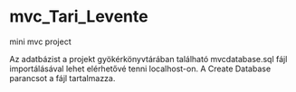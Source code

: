 # mvc_Tari_Levente
mini mvc project

Az adatbázist a projekt gyökérkönyvtárában található mvcdatabase.sql fájl importálásával lehet elérhetővé tenni localhost-on. A Create Database parancsot a fájl tartalmazza.
